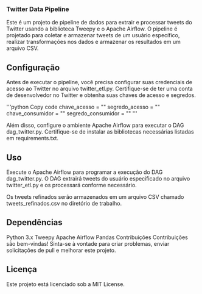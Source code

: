 ### Twitter Data Pipeline
Este é um projeto de pipeline de dados para extrair e processar tweets do Twitter usando a biblioteca Tweepy e o Apache Airflow. O pipeline é projetado para coletar e armazenar tweets de um usuário específico, realizar transformações nos dados e armazenar os resultados em um arquivo CSV.

## Configuração
Antes de executar o pipeline, você precisa configurar suas credenciais de acesso ao Twitter no arquivo twitter_etl.py. Certifique-se de ter uma conta de desenvolvedor no Twitter e obtenha suas chaves de acesso e segredos.

'''python
Copy code
chave_acesso = "" 
segredo_acesso = "" 
chave_consumidor = ""
segredo_consumidor = ""
'''

Além disso, configure o ambiente Apache Airflow para executar o DAG dag_twitter.py. Certifique-se de instalar as bibliotecas necessárias listadas em requirements.txt.

## Uso
Execute o Apache Airflow para programar a execução do DAG dag_twitter.py. O DAG extrairá tweets do usuário especificado no arquivo twitter_etl.py e os processará conforme necessário.

Os tweets refinados serão armazenados em um arquivo CSV chamado tweets_refinados.csv no diretório de trabalho.

## Dependências
Python 3.x
Tweepy
Apache Airflow
Pandas
Contribuições
Contribuições são bem-vindas! Sinta-se à vontade para criar problemas, enviar solicitações de pull e melhorar este projeto.

## Licença
Este projeto está licenciado sob a MIT License.

